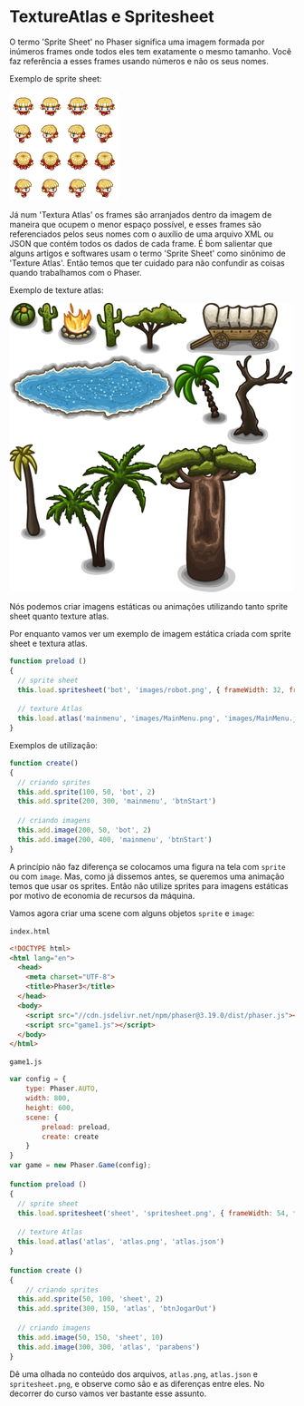 # TextureAtlas e Spritesheet

O termo 'Sprite Sheet' no Phaser significa uma imagem formada por inúmeros frames onde todos eles tem exatamente o mesmo tamanho. Você faz referência a esses frames usando números e não os seus nomes.

Exemplo de sprite sheet:

![fig 20](resources/img/fig020.png)

Já num 'Textura Atlas' os frames são arranjados dentro da imagem de maneira que ocupem o menor espaço possível, e esses frames são referenciados pelos seus nomes com o auxílio de uma arquivo XML ou JSON que contém todos os dados de cada frame.
É bom salientar que alguns artigos e softwares usam o termo 'Sprite Sheet' como sinônimo de 'Texture Atlas'. Então temos que ter cuidado para não confundir as coisas quando trabalhamos com o Phaser.

Exemplo de texture atlas:

![fig 21](resources/img/fig021.png)


Nós podemos criar imagens estáticas ou animações utilizando tanto sprite sheet quanto texture atlas.

Por enquanto vamos ver um exemplo de imagem estática criada com sprite sheet e textura atlas.

```javascript
function preload ()
{
  // sprite sheet
  this.load.spritesheet('bot', 'images/robot.png', { frameWidth: 32, frameHeight: 38 })

  // texture Atlas
  this.load.atlas('mainmenu', 'images/MainMenu.png', 'images/MainMenu.json')
}
```

Exemplos de utilização:

```javascript
function create()
{
  // criando sprites
  this.add.sprite(100, 50, 'bot', 2)
  this.add.sprite(200, 300, 'mainmenu', 'btnStart')

  // criando imagens
  this.add.image(200, 50, 'bot', 2)
  this.add.image(200, 400, 'mainmenu', 'btnStart')
}
```

A princípio não faz diferença se colocamos uma figura na tela com ``sprite`` ou com ``image``. Mas, como já dissemos antes, se queremos uma animação temos que usar os sprites. Então não utilize sprites para imagens estáticas por motivo de economia de recursos da máquina.

Vamos agora criar uma scene com alguns objetos ``sprite`` e ``image``:

``index.html``
```html
<!DOCTYPE html>
<html lang="en">
  <head>
    <meta charset="UTF-8">
    <title>Phaser3</title>
  </head>
  <body>
    <script src="//cdn.jsdelivr.net/npm/phaser@3.19.0/dist/phaser.js"></script>
    <script src="game1.js"></script>
  </body>
</html>
```
``game1.js``
```javascript
var config = {
    type: Phaser.AUTO,
    width: 800,
    height: 600,
    scene: {
        preload: preload,
        create: create
    }
}
var game = new Phaser.Game(config);

function preload ()
{
  // sprite sheet
  this.load.spritesheet('sheet', 'spritesheet.png', { frameWidth: 54, frameHeight: 59 })

  // texture Atlas
  this.load.atlas('atlas', 'atlas.png', 'atlas.json')
}

function create ()
{
    // criando sprites
  this.add.sprite(50, 100, 'sheet', 2)
  this.add.sprite(300, 150, 'atlas', 'btnJogarOut')

  // criando imagens
  this.add.image(50, 150, 'sheet', 10)
  this.add.image(300, 300, 'atlas', 'parabens')
}
```
Dê uma olhada no conteúdo dos arquivos, ``atlas.png``, ``atlas.json`` e ``spritesheet.png``, e observe como são e as diferenças entre eles. No decorrer do curso vamos ver bastante esse assunto.
